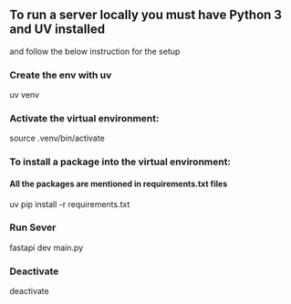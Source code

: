 ## To run a server locally you must have Python 3 and UV installed
and follow the below instruction for the setup

### Create the env with uv
uv venv

### Activate the virtual environment:
source .venv/bin/activate

### To install a package into the virtual environment:
#### All the packages are mentioned in requirements.txt files 
uv pip install -r requirements.txt

### Run Sever
fastapi dev main.py

### Deactivate 
deactivate